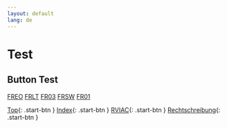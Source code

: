 ```yaml
---
layout: default
lang: de
---
```


# Test

## Button Test

<section class="page-header">
  <a href="index.html" class="btn">FREO</a>
  <a href="index.html" class="btn">FRLT</a>
  <a href="index.html" class="btn">FR03</a>
  <a href="index.html" class="btn">FRSW</a>
  <a href="index.html" class="btn">FR01</a>  
</section>

[Top](#){: .start-btn }
[Index](index.html){: .start-btn }
[RVIAC](silverlight/RVIAC.html){: .start-btn }
[Rechtschreibung](Rechtschreibung.html){: .start-btn }